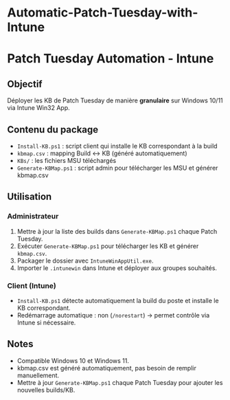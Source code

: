 # Automatic-Patch-Tuesday-with-Intune

# Patch Tuesday Automation - Intune

## Objectif
Déployer les KB de Patch Tuesday de manière **granulaire** sur Windows 10/11 via Intune Win32 App.

## Contenu du package
- `Install-KB.ps1` : script client qui installe le KB correspondant à la build
- `kbmap.csv` : mapping Build ↔ KB (généré automatiquement)
- `KBs/` : les fichiers MSU téléchargés
- `Generate-KBMap.ps1` : script admin pour télécharger les MSU et générer kbmap.csv

## Utilisation

### Administrateur
1. Mettre à jour la liste des builds dans `Generate-KBMap.ps1` chaque Patch Tuesday.
2. Exécuter `Generate-KBMap.ps1` pour télécharger les KB et générer `kbmap.csv`.
3. Packager le dossier avec `IntuneWinAppUtil.exe`.
4. Importer le `.intunewin` dans Intune et déployer aux groupes souhaités.

### Client (Intune)
- `Install-KB.ps1` détecte automatiquement la build du poste et installe le KB correspondant.
- Redémarrage automatique : non (`/norestart`) → permet contrôle via Intune si nécessaire.

## Notes
- Compatible Windows 10 et Windows 11.
- kbmap.csv est généré automatiquement, pas besoin de remplir manuellement.
- Mettre à jour `Generate-KBMap.ps1` chaque Patch Tuesday pour ajouter les nouvelles builds/KB.
